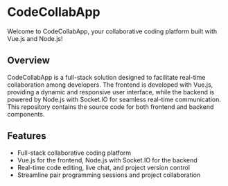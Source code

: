 # CodeCollabApp

Welcome to CodeCollabApp, your collaborative coding platform built with Vue.js and Node.js!

## Overview

CodeCollabApp is a full-stack solution designed to facilitate real-time collaboration among developers. The frontend is developed with Vue.js, providing a dynamic and responsive user interface, while the backend is powered by Node.js with Socket.IO for seamless real-time communication. This repository contains the source code for both frontend and backend components.

## Features

- Full-stack collaborative coding platform
- Vue.js for the frontend, Node.js with Socket.IO for the backend
- Real-time code editing, live chat, and project version control
- Streamline pair programming sessions and project collaboration
